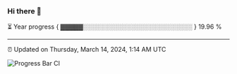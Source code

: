 ### Hi there 👋

⏳ Year progress { ▓▓▓▓▓░░░░░░░░░░░░░░░░░░░░░░░░░ } 19.96 %

---

⏰ Updated on Thursday, March 14, 2024, 1:14 AM UTC

![Progress Bar CI](https://github.com/arthurbuhl/arthurbuhl/workflows/Progress%20Bar%20CI/badge.svg)
